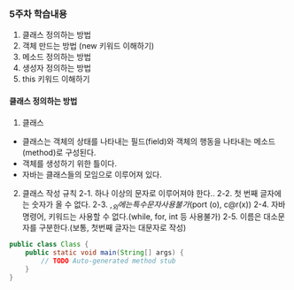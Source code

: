 ### 5주차 학습내용
1. 클래스 정의하는 방법
2. 객체 만드는 방법 (new 키워드 이해하기)
3. 메소드 정의하는 방법
4. 생성자 정의하는 방법
5. this 키워드 이해하기 

#### 클래스 정의하는 방법
1. 클래스
- 클래스는 객체의 상태를 나타내는 필드(field)와 객체의 행동을 나타내는 메소드(method)로 구성된다.
- 객체를 생성하기 위한 틀이다.
- 자바는 클래스들의 모임으로 이루어져 있다.

2. 클래스 작성 규칙
2-1. 하나 이상의 문자로 이루어져야 한다..
2-2. 첫 번째 글자에는 숫자가 올 수 없다.
2-3. $,_ 외에는 특수문자 사용불가 ($port (o), c@r(x))
2-4. 자바 명령어, 키워드는 사용할 수 없다.(while, for, int 등 사용불가)
2-5. 이름은 대소문자를 구분한다.(보통, 첫번째 글자는 대문자로 작성)

```JAVA
public class Class {
	public static void main(String[] args) {
		// TODO Auto-generated method stub
	}
}
```
